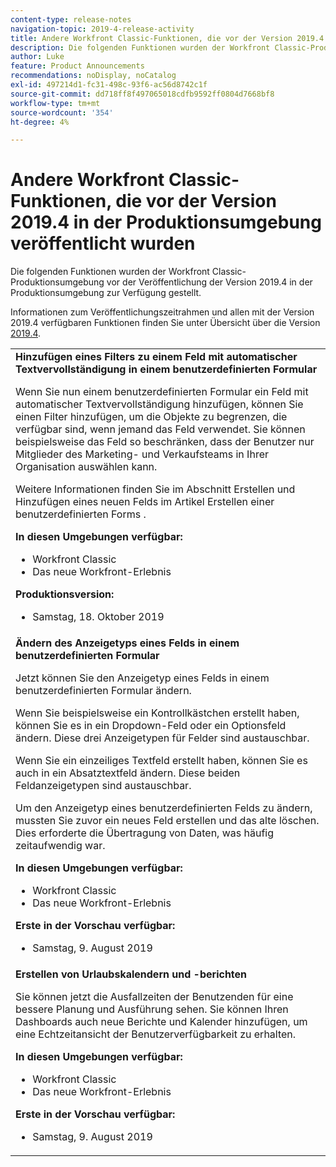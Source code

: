 ```yaml
---
content-type: release-notes
navigation-topic: 2019-4-release-activity
title: Andere Workfront Classic-Funktionen, die vor der Version 2019.4 in der Produktionsumgebung veröffentlicht wurden
description: Die folgenden Funktionen wurden der Workfront Classic-Produktionsumgebung vor der Veröffentlichung der Version 2019.4 in der Produktionsumgebung zur Verfügung gestellt.
author: Luke
feature: Product Announcements
recommendations: noDisplay, noCatalog
exl-id: 497214d1-fc31-498c-93f6-ac56d8742c1f
source-git-commit: dd718ff8f497065018cdfb9592ff0804d7668bf8
workflow-type: tm+mt
source-wordcount: '354'
ht-degree: 4%

---
```


# Andere Workfront Classic-Funktionen, die vor der Version 2019.4 in der Produktionsumgebung veröffentlicht wurden

Die folgenden Funktionen wurden der Workfront Classic-Produktionsumgebung vor der Veröffentlichung der Version 2019.4 in der Produktionsumgebung zur Verfügung gestellt.

Informationen zum Veröffentlichungszeitrahmen und allen mit der Version 2019.4 verfügbaren Funktionen finden Sie unter Übersicht über die Version [2019.4](../../../../product-announcements/product-releases/quarterly-release-archive/2019.4-release-activity/2019-4-release-activity-overview.md).

<table style="table-layout:auto"> 
 <col> 
 <tbody> 
  <tr> 
   <td> <strong>Hinzufügen eines Filters zu einem Feld mit automatischer Textvervollständigung in einem benutzerdefinierten Formular</strong> <p>Wenn Sie nun einem benutzerdefinierten Formular ein Feld mit automatischer Textvervollständigung hinzufügen, können Sie einen Filter hinzufügen, um die Objekte zu begrenzen, die verfügbar sind, wenn jemand das Feld verwendet. Sie können beispielsweise das Feld so beschränken, dass der Benutzer nur Mitglieder des Marketing- und Verkaufsteams in Ihrer Organisation auswählen kann.</p> <p>Weitere Informationen finden Sie im Abschnitt Erstellen und Hinzufügen eines neuen Felds im Artikel Erstellen einer benutzerdefinierten Forms .</p> 
    <div class="workfront_plans"> 
     <p><strong>In diesen Umgebungen verfügbar:</strong> </p> 
     <ul> 
      <li>Workfront Classic</li> 
      <li>Das neue Workfront-Erlebnis</li> 
     </ul> 
     <p><strong>Produktionsversion:</strong> </p> 
     <ul> 
      <li> Samstag, 18. Oktober 2019</li> 
     </ul> 
    </div>  </td> 
  </tr> 
  <tr> 
   <td> 
    <div> 
     <strong>Ändern des Anzeigetyps eines Felds in einem benutzerdefinierten Formular</strong> 
     <p>Jetzt können Sie den Anzeigetyp eines Felds in einem benutzerdefinierten Formular ändern.</p> 
     <p>Wenn Sie beispielsweise ein Kontrollkästchen erstellt haben, können Sie es in ein Dropdown-Feld oder ein Optionsfeld ändern. Diese drei Anzeigetypen für Felder sind austauschbar.</p> 
     <p>Wenn Sie ein einzeiliges Textfeld erstellt haben, können Sie es auch in ein Absatztextfeld ändern. Diese beiden Feldanzeigetypen sind austauschbar.</p> 
     <p>Um den Anzeigetyp eines benutzerdefinierten Felds zu ändern, mussten Sie zuvor ein neues Feld erstellen und das alte löschen. Dies erforderte die Übertragung von Daten, was häufig zeitaufwendig war.</p> 
     <div class="workfront_plans"> 
      <p><strong>In diesen Umgebungen verfügbar:</strong> </p> 
      <ul> 
       <li>Workfront Classic</li> 
       <li>Das neue Workfront-Erlebnis</li> 
      </ul> 
      <p><strong>Erste in der Vorschau verfügbar:</strong> </p> 
      <ul> 
       <li>Samstag, 9. August 2019</li> 
      </ul> 
     </div> 
     </div> </td> 
  </tr> 
  <tr> 
   <td> 
    <div> 
     <strong>Erstellen von Urlaubskalendern und -berichten</strong> 
     <p>Sie können jetzt die Ausfallzeiten der Benutzenden für eine bessere Planung und Ausführung sehen. Sie können Ihren Dashboards auch neue Berichte und Kalender hinzufügen, um eine Echtzeitansicht der Benutzerverfügbarkeit zu erhalten.</p> 
     <div class="workfront_plans"> 
      <p><strong>In diesen Umgebungen verfügbar:</strong> </p> 
      <ul> 
       <li>Workfront Classic</li> 
       <li>Das neue Workfront-Erlebnis</li> 
      </ul> 
      <p><strong>Erste in der Vorschau verfügbar:</strong> </p> 
      <ul> 
       <li>Samstag, 9. August 2019</li> 
      </ul> 
     </div> 
     </div> </td> 
  </tr> 
 </tbody> 
</table>
